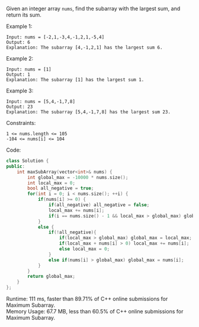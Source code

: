 Given an integer array ```nums```, find the subarray with the largest sum, and return its sum.  

Example 1:  
```
Input: nums = [-2,1,-3,4,-1,2,1,-5,4]
Output: 6
Explanation: The subarray [4,-1,2,1] has the largest sum 6.
```

Example 2:  
```
Input: nums = [1]
Output: 1
Explanation: The subarray [1] has the largest sum 1.
```

Example 3:  
```
Input: nums = [5,4,-1,7,8]
Output: 23
Explanation: The subarray [5,4,-1,7,8] has the largest sum 23.
```

Constraints:  
```
1 <= nums.length <= 105
-104 <= nums[i] <= 104
```

Code:  
```c++
class Solution {
public:
    int maxSubArray(vector<int>& nums) {
        int global_max = -10000 * nums.size();
        int local_max = 0;
        bool all_negative = true;
        for(int i = 0; i < nums.size(); ++i) {
            if(nums[i] >= 0) {
                if(all_negative) all_negative = false;
                local_max += nums[i];
                if(i == nums.size() - 1 && local_max > global_max) global_max = local_max; 
            }
            else {
                if(!all_negative){
                    if(local_max > global_max) global_max = local_max;
                    if(local_max + nums[i] > 0) local_max += nums[i];
                    else local_max = 0;
                } 
                else if(nums[i] > global_max) global_max = nums[i];           
            }
        }
        return global_max;
    }
};
```
Runtime: 111 ms, faster than 89.71% of C++ online submissions for Maximum Subarray.  
Memory Usage: 67.7 MB, less than 60.5% of C++ online submissions for Maximum Subarray.
